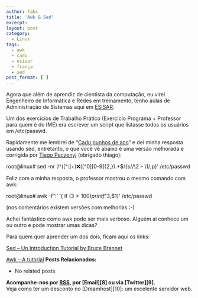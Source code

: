 ```yaml
---
author: fabs
title: 'Awk & Sed'
excerpt:
layout: post
category:
  - Linux
tags:
  - awk
  - cadu
  - esisar
  - frança
  - sed
post_format: [ ]
---
```

Agora que além de aprendiz de cientista da computação, eu virei Engenheiro de Informática e Redes em treinamento, tenho aulas de Administração de Sistemas aqui em [ESISAR][1].

Um dos exercícios de Trabalho Prático (Exercício Programa + Professor para quem é do IME) era escrever um script que listasse todos os usuários em /etc/passwd.

Rapidamente me lembrei de “[Cadu punhos de aço][2]” e dei minha resposta usando sed, entretanto, o que você vê abaixo é uma versão melhorada e corrigida por [Tiago Peczenyj][3] (obrigado thiago):

root@linux# sed -nr ‘/^(\[^:]+):x:([^0\]\[0-9\]{2,}).*$/{s//\2 – \1/;p}’ /etc/passwd

Feliz com a minha resposta, o professor mostrou o mesmo comando com awk:

root@linux# awk -F’:’ ‘{ if ($3 > 100) printf “%s – %s \n”,$3,$1}’ /etc/passwd

(nos comentários existem versões com melhorias :-)

Achei fantástico como awk pode ser mais verboso. Alguém ai conhece um ou outro e pode mostrar umas dicas?

Para quem quer aprender um dos dois, ficam aqui os links:

[Sed – Un Introduction Tutorial by Bruce Brannet][4]

[Awk – A tutorial][5] 
**Posts Relacionados:** 
*   No related posts









**Acompanhe-nos por [ RSS][7], por [Email][8] ou via [Twitter][9].**  
Veja como ter um desconto no [Dreamhost][10]: um excelente servidor web.

 [1]: http://esisar.grenoble-inp.fr/
 [2]: http://www.orkut.com.br/Main#Profile.aspx?origin=is&uid=1231004946953189776
 [3]: http://pacman.blog.br/
 [4]: http://www.grymoire.com/Unix/Sed.html
 [5]: http://www.grymoire.com/Unix/Awk.html
 [6]: https://twitter.com/share
 [7]: http://feeds.feedburner.com/VidaGeek



